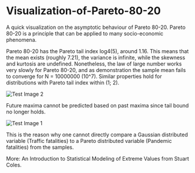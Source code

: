 # Visualization-of-Pareto-80-20
A quick visualization on the asymptotic behaviour of Pareto 80-20. Pareto 80-20 is a principle that can be applied to many socio-economic phenomena.

Pareto 80-20 has the Pareto tail index log4(5), around 1.16. This means that the mean exists (roughly 7.21), the variance is infinite, while the skewness and kurtosis are undefined. Nonetheless, the law of large number works very slowly for Pareto 80-20, and as demonstration the sample mean fails to converge for N = 10000000 (10^7). Similar properties hold for distributions with Pareto tail index within (1; 2).

![Test Image 2](https://github.com/fallintoplace/Visualizing-Pareto-80-20/blob/master/sample_mean.gif)

Future maxima cannot be predicted based on past maxima since tail bound no longer holds.

![Test Image 1](https://github.com/fallintoplace/Visualizing-Pareto-80-20/blob/master/samples_generated.gif)

This is the reason why one cannot directly compare a Gaussian distributed variable (Traffic fatalities) to a Pareto distributed variable (Pandemic fatalities) from the samples.

More: An Introduction to Statistical Modeling of Extreme Values from Stuart Coles.
